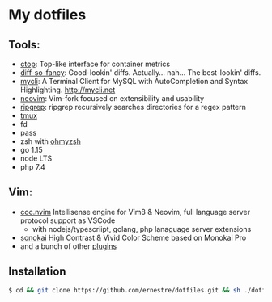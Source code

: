 # My dotfiles

## Tools:
* [ctop](https://github.com/bcicen/ctop): Top-like interface for container metrics
* [diff-so-fancy](https://github.com/so-fancy/diff-so-fancy): Good-lookin' diffs. Actually… nah… The best-lookin' diffs.
* [mycli](https://github.com/dbcli/mycli): A Terminal Client for MySQL with AutoCompletion and Syntax Highlighting. http://mycli.net
* [neovim](https://github.com/neovim/neovim): Vim-fork focused on extensibility and usability
* [ripgrep](https://github.com/BurntSushi/ripgrep): ripgrep recursively searches directories for a regex pattern
* [tmux](https://github.com/tmux/tmux)
* fd
* pass
* zsh with [ohmyzsh](https://github.com/ohmyzsh/ohmyzsh)
* go 1.15
* node LTS
* php 7.4

## Vim:
* [coc.nvim](https://github.com/neoclide/coc.nvim) Intellisense engine for Vim8 & Neovim, full language server protocol support as VSCode
    * with nodejs/typescriipt, golang, php lanaguage server extensions
* [sonokai](https://github.com/sainnhe/sonokai) High Contrast & Vivid Color Scheme based on Monokai Pro
* and a bunch of other [plugins](./vim/plugin/plugins/core.vim)

## Installation
```sh
$ cd && git clone https://github.com/ernestre/dotfiles.git && sh ./dotfiles/install.sh
```
